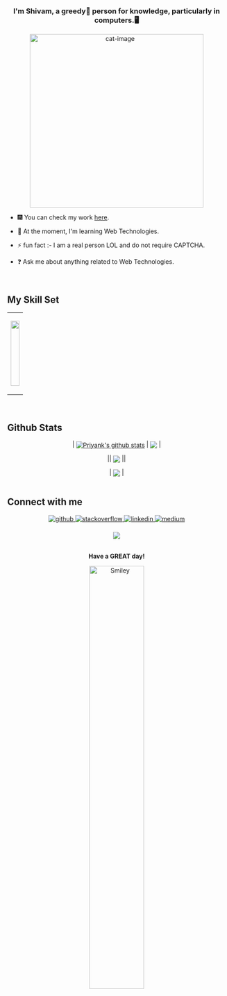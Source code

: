 ### <div align="center">I'm Shivam, a greedy🤤 person for knowledge, particularly in computers.🖥️</div>  

<p align="center">
<img src="https://github.com/user-attachments/assets/f0c0ee21-c33b-4da2-9b18-d08d47f00967" alt="cat-image" width="400px">
</p>
<div>
  
- 🎆 You can check my work [here](https://github.com/shivam-patel-09?tab=repositories).  
  

- 🌱 At the moment, I'm learning Web Technologies.   


- ⚡ fun fact :- I am a real person LOL and do not require CAPTCHA.   
  

- ❓ Ask me about anything related to Web Technologies.

</div>
  
<br/>  


## My Skill Set  
<div align="center">
<table><tr><td valign="top" width="100%">


<p align="center">
  <a href="https://guthib.com">
    <img src="https://skillicons.dev/icons?i=html,css,javascript,python,bootstrap,java,spring,eclipse,idea,visualstudio,postman,mongodb,git,github,gitlab,bash,powershell"  width="100%" height="150"/>
  </a>
</p>



</td></tr></table>  

<br/>  

</div>

## Github Stats  



<div align="center">
  

| <a href="https://github.com/shivam-patel-09/github-readme-stats"><img align="center" src="https://github-readme-stats-git-masterrstaa-rickstaa.vercel.app/api?username=shivam-patel-09&&show_icons=true&theme=tokyonight" alt="Priyank's github stats" /></a> | <a href="https://github.com/shivam-patel-09/github-readme-stats"><img align="center" src="https://github-readme-stats.vercel.app/api/top-langs/?username=shivam-patel-09&layout=compact&theme=tokyonight&hide_border=true" /></a> |

|| <a href="https://github-readme-streak-stats.herokuapp.com/?user=shivam-patel-09&theme=tokyonight"><img align="center" src="https://github-readme-streak-stats.herokuapp.com/?user=shivam-patel-09&theme=tokyonight" /></a> ||


</div>
<div align="center">
| <a href="https://github-profile-summary-cards.vercel.app/api/cards/profile-details?username=shivam-patel-09&theme=tokyonight"><img align="center" src="https://github-profile-summary-cards.vercel.app/api/cards/profile-details?username=shivam-patel-09&theme=tokyonight" /></a> |




</div>
<br/>  


## Connect with me  
<div align="center">
<a href="https://github.com/shivam-patel-09" target="_blank">
<img src=https://img.shields.io/badge/github-%2324292e.svg?&style=for-the-badge&logo=github&logoColor=white alt=github style="margin-bottom: 5px;" />
</a>
<a href="https://stackoverflow.com/users/willbe" target="_blank">
<img src=https://img.shields.io/badge/stackoverflow-%23F28032.svg?&style=for-the-badge&logo=stackoverflow&logoColor=white alt=stackoverflow style="margin-bottom: 5px;" />
</a>
<a href="https://www.linkedin.com/in/shivam-patel-09-flutterdev" target="_blank">
<img src=https://img.shields.io/badge/linkedin-%231E77B5.svg?&style=for-the-badge&logo=linkedin&logoColor=white alt=linkedin style="margin-bottom: 5px;" />
</a>
<a href="https://medium.com/willbe" target="_blank">
<img src=https://img.shields.io/badge/medium-%23292929.svg?&style=for-the-badge&logo=medium&logoColor=white alt=medium style="margin-bottom: 5px;" />
</a>  
</div>  

<br />
<div align="center">
<img src="https://komarev.com/ghpvc/?username=shivam-patel-09&&style=flat-square" align="center" />
</div>  


<div align="center">
  <br/>
  <p><p/>
<p><b>Have a GREAT day!</b><p/>
<img src="https://user-images.githubusercontent.com/115228605/209328912-1aea90da-06b9-449e-b319-09561eeaca01.gif" alt="Smiley" align="center" style="width: 50%"  />
</div>
